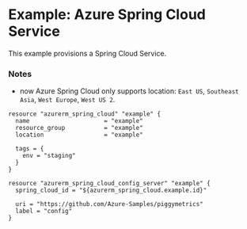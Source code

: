 # Example: Azure Spring Cloud Service

This example provisions a Spring Cloud Service.

### Notes

* now Azure Spring Cloud only supports location: `East US`, `Southeast Asia`, `West Europe`, `West US 2`.

```hcl
resource "azurerm_spring_cloud" "example" {
  name                     = "example"
  resource_group           = "example"
  location                 = "example"

  tags = {
    env = "staging"
  }
}

resource "azurerm_spring_cloud_config_server" "example" {
  spring_cloud_id = "${azurerm_spring_cloud.example.id}"

  uri = "https://github.com/Azure-Samples/piggymetrics"
  label = "config"
}
```
